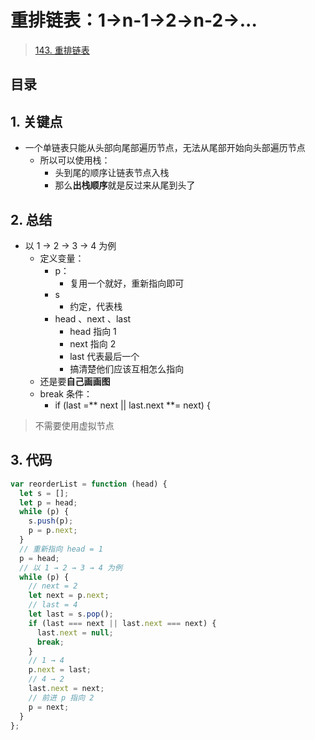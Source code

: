 
# 重排链表：1→n-1→2→n-2→...



> [143. 重排链表](https://leetcode.cn/problems/reorder-list/)


## 目录
<!-- toc -->
 ## 1. 关键点 

- 一个单链表只能从头部向尾部遍历节点，无法从尾部开始向头部遍历节点
	- 所以可以使用栈：
		- 头到尾的顺序让链表节点入栈
		- 那么**出栈顺序**就是反过来从尾到头了

## 2. 总结

- 以 1 → 2 → 3 → 4 为例
	- 定义变量：
		- p：
			-  复用一个就好，重新指向即可
		- s
			-  约定，代表栈
		- head 、next 、last
			- head 指向 1
			- next 指向 2
			- last 代表最后一个
			- 搞清楚他们应该互相怎么指向
	- 还是要**自己画画图**
	- break 条件：
		- if (last =** next || last.next **= next) {

>  不需要使用虚拟节点

## 3. 代码

```javascript hl:10
var reorderList = function (head) {
  let s = [];
  let p = head;
  while (p) {
    s.push(p);
    p = p.next;
  }
  // 重新指向 head = 1
  p = head;
  // 以 1 → 2 → 3 → 4 为例
  while (p) {
    // next = 2
    let next = p.next;
    // last = 4
    let last = s.pop();
    if (last === next || last.next === next) {
      last.next = null;
      break;
    }
    // 1 → 4
    p.next = last;
    // 4 → 2
    last.next = next;
    // 前进 p 指向 2
    p = next;
  }
};
```